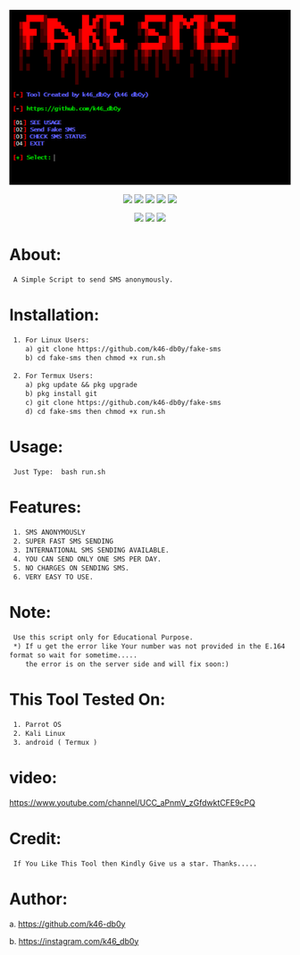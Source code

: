 <!-- fake-sms -->

<p align="center">
  <img src=".imgs/logo.png">
</p>

<p align="center">
  <img src="https://img.shields.io/badge/Version-1.2-green?style=for-the-badge">
  <img src="https://img.shields.io/github/licensek/46-db0y/fake-sms?style=for-the-badge">
  <img src="https://img.shields.io/github/stars/k46-db0y/fake-sms?style=for-the-badge">
  <img src="https://img.shields.io/github/issues/k46-db0y/fake-sms?color=red&style=for-the-badge">
  <img src="https://img.shields.io/github/forks/k46-db0y/fake-sms?color=teal&style=for-the-badge">
</p>

<p align="center">
  <img src="https://img.shields.io/badge/Author-k46-db0y-cyan?style=flat-square">
  <img src="https://img.shields.io/badge/Open%20Source-Yes-cyan?style=flat-square">
  <img src="https://img.shields.io/badge/Written%20In-Bash-cyan?style=flat-square">
</p>

# About:
     A Simple Script to send SMS anonymously.

# Installation:
     1. For Linux Users:
        a) git clone https://github.com/k46-db0y/fake-sms
        b) cd fake-sms then chmod +x run.sh
        
     2. For Termux Users:
        a) pkg update && pkg upgrade
        b) pkg install git
        c) git clone https://github.com/k46-db0y/fake-sms
        d) cd fake-sms then chmod +x run.sh
        
# Usage:
     Just Type:  bash run.sh

# Features:
     1. SMS ANONYMOUSLY
     2. SUPER FAST SMS SENDING
     3. INTERNATIONAL SMS SENDING AVAILABLE.
     4. YOU CAN SEND ONLY ONE SMS PER DAY.
     5. NO CHARGES ON SENDING SMS.
     6. VERY EASY TO USE.
     
# Note:
     Use this script only for Educational Purpose.
     *) If u get the error like Your number was not provided in the E.164 format so wait for sometime.....
        the error is on the server side and will fix soon:)
     
 # This Tool Tested On:
     1. Parrot OS
     2. Kali Linux
     3. android ( Termux )
     
# video:
https://www.youtube.com/channel/UCC_aPnmV_zGfdwktCFE9cPQ
     
# Credit:
     If You Like This Tool then Kindly Give us a star. Thanks.....
     
# Author:
 a. https://github.com/k46-db0y
 
 b. https://instagram.com/k46_db0y
